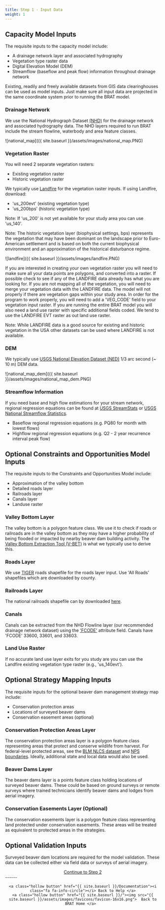 ```yaml
---
title: Step 1 - Input Data
weight: 1
---
```


## Capacity Model Inputs

The requisite inputs to the capacity model include:
- A drainage network layer and associated hydrography
- Vegetation type raster data
- Digital Elevation Model (DEM)
- Streamflow (baseflow and peak flow) information throughout drainage network

Existing, readily and freely available datasets from GIS data clearinghouses can be used as model inputs.  Just make sure all input data are projected in the same coordinate system prior to running the BRAT model.

### Drainage Network

We use the National Hydrograph Dataset [(NHD)](https://viewer.nationalmap.gov/basic/) for the drainage network and associated hydrography data.  The NHD layers required to run BRAT include the stream flowline, waterbody and area feature classes.

![national_map]({{ site.baseurl }}/assets/images/national_map.PNG)

### Vegetation Raster

You will need 2 separate vegetation rasters:
- Existing vegetation raster
- Historic vegetation raster

We typically use  [Landfire](http://www.landfire.gov/) for the vegetation raster inputs.  If using Landfire, download:
- 'us_200evt' (existing vegetation type) 
- 'us_200bps' (historic vegetation type)

Note: If 'us_200' is not yet available for your study area you can use 'us_140'.

Note: The historic vegetation layer (biophysical settings, bps) represents the vegetation that may have been dominant on the landscape prior to Euro-American settlement and is based on both the current biophysical environment and an approximation of the historical disturbance regime.

![landfire]({{ site.baseurl }}/assets/images/landfire.PNG)


If you are interested in creating your own vegetation raster you will need to make sure all your data points are polygons, and converted into a raster. If possible check to see if any of the LANDFIRE data already has what you are looking for. If you are not mapping all of the vegetation, you will need to merge your vegetation data with the LANDFIRE data. The model will not properly if there are vegetation gaps within your study area. In order for the program to work properly, you will need to add a 'VEG_CODE' field to your vegetation input raster. If you are running the entire BRAT model you will also need a land use raster with specific additional fields coded. We tend to use the LANDFIRE EVT raster as out land use raster.

Note: While LANDFIRE data is a good source for existing and historic vegetation in the USA other datasets can be used where LANDFIRE is not available.


### DEM

We typically use [USGS National Elevation Dataset (NED)](https://viewer.nationalmap.gov/basic/) 1/3 arc second (~ 10 m) DEM data.

![national_map_dem]({{ site.baseurl }}/assets/images/national_map_dem.PNG)

### Streamflow Information

If you need base and high flow estimations for your stream network, regional regression equations can be found at [USGS StreamStats](http://streamstats.usgs.gov/) or [USGS National Streamflow Statistics](http://water.usgs.gov/osw/programs/nss/pubs.html). 
- Baseflow regional regression equations (e.g. PQ80 for month with lowest flows)
- Highflow regional regression equations (e.g. Q2 - 2 year recurrence interval peak flow)

## Optional Constraints and Opportunities Model Inputs

The requisite inputs to the Constraints and Opportunities Model include:
- Approximation of the valley bottom
- Detailed roads layer
- Railroads layer
- Canals layer
- Landuse raster

### Valley Bottom Layer
The valley bottom is a polygon feature class. We use it to check if roads or railroads are in the valley bottom as they may have a higher probability of being flooded or impacted by nearby beaver dam building activity. The [Valley Bottom Extraction Tool (V-BET)](http://rcat.riverscapes.xyz/Documentation/Version_1.0/VBET.html) is what we typically use to derive this.

### Roads Layer

We use [TIGER](https://www.census.gov/cgi-bin/geo/shapefiles) roads shapefile for the roads layer input.  Use 'All Roads' shapefiles which are downloaded by county.

### Railroads Layer

The national railroads shapefile can by downloaded [here](https://www.census.gov/cgi-bin/geo/shapefiles/index.php?year=2017&layergroup=Rails).

### Canals

Canals can be extracted from the NHD Flowline layer (our recommended drainage network dataset) using the ['FCODE'](https://nhd.usgs.gov/userGuide/Robohelpfiles/NHD_User_Guide/Feature_Catalog/Hydrography_Dataset/Complete_FCode_List.htm) attribute field.  Canals have 'FCODE' 33600, 33601, and 33603. 

### Land Use Raster

If no accurate land use layer exits for you study are you can use the Landfire existing vegetation type raster (e.g., 'us_140evt').

## Optional Strategy Mapping Inputs

The requisite inputs for the optional beaver dam management strategy map include:

* Conservation protection areas
* Locations of surveyed beaver dams
* Conservation easement areas (optional)

### Conservation Protection Areas Layer

The conservation protection areas layer is a polygon feature class representing areas that protect and conserve wildlife from harvest. For federal-level protected areas, see the [BLM NLCS dataset](<https://catalog.data.gov/dataset/blm-nlcs-national-monuments-national-conservation-areas-and-similar-designations-polygons>) and [NPS boundaries](<https://catalog.data.gov/dataset/national-parks>). Ideally, additional state and local data would also be used. 

### Beaver Dams Layer

The beaver dams layer is a points feature class holding locations of surveyed beaver dams. These could be based on ground surveys or remote surveys where trained technicians identify beaver dams and lodges from aerial imagery. 

### Conservation Easements Layer (Optional)

The conservation easements layer is a polygon feature class representing land protected under conservation easements. These areas will be treated as equivalent to protected areas in the strategies.

## Optional Validation Inputs

Surveyed beaver dam locations are required for the model validation. These data can be collected either via field data or surveys of aerial imagery.

<div align="center">
	<a class="hollow button" href="{{ site.baseurl }}/Documentation/Tutorials/2-Preprocessing"><i class="fa fa-arrow-circle-right"></i> Continue to Step 2 </a>
</div>	
------
<div align="center">

	<a class="hollow button" href="{{ site.baseurl }}/Documentation"><i class="fa fa-info-circle"></i> Back to Help </a>
	<a class="hollow button" href="{{ site.baseurl }}/"><img src="{{ site.baseurl }}/assets/images/favicons/favicon-16x16.png">  Back to BRAT Home </a>  
</div>
